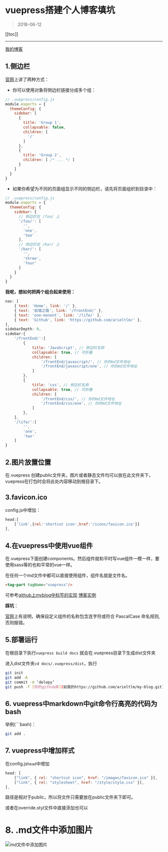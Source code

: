 # vuepress搭建个人博客填坑
> 2018-06-12
<tag-part tagName="vuepress"/>

[[toc]]

***
[我的博客](https://arieltlm.github.io/my-blog/)
## 1.侧边栏
[官网](http://caibaojian.com/vuepress/guide/)上讲了两种方式：
* 你可以使用对象将侧边栏链接分成多个组：
```javascript
// .vuepress/config.js
module.exports = {
  themeConfig: {
    sidebar: [
      {
        title: 'Group 1',
        collapsable: false,
        children: [
          '/'
        ]
      },
      {
        title: 'Group 2',
        children: [ /* ... */ ]
      }
    ]
  }
}
```
* 如果你希望为不同的页面组显示不同的侧边栏，请先将页面组织到目录中：
```javascript
// .vuepress/config.js
module.exports = {
  themeConfig: {
    sidebar: {
      // 侧边栏在 /foo/ 上
      '/foo/': [
        '',
        'one',
        'two'
      ],
      // 侧边栏在 /bar/ 上
      '/bar/': [
        '',
        'three',
        'four'
      ]
    }
  }
}
```

**我呢，想如何把两个组合起来使用：**
```javascript
nav: [
    { text: 'Home', link: '/' },
    { text: '前端之路', link: '/frontEnd/' },
    { text: 'one-monent', link: '/life/' },
    { text: 'Github', link: 'https://github.com/arieltlm/' },
],
sidebarDepth: 0,
sidebar:{
    '/frontEnd/':[
        {
            title: 'JavaScript', // 侧边栏名称
            collapsable: true, // 可折叠
            children: [
                '/frontEnd/javascript/', // 你的md文件地址
                '/frontEnd/javascript/one', // 你的md文件地址
            ]
        },
        {
            title: 'css', // 侧边栏名称
            collapsable: true, // 可折叠
            children: [
                '/frontEnd/css/', // 你的md文件地址
                '/frontEnd/css/one', // 你的md文件地址
            ]
        },
    ],
    '/life/':[
        '',
        'one',
        'two'
    ]
}
```
## 2.图片放置位置

在.vuepress 创建public文件夹，图片或者静态文件均可以放在此文件夹下，vuepress在打包时会将此处内容移动到根目录下。


## 3.favicon.ico

config.js中增加：
```javascript
head:[
    ['link',{rel:'shortcut icon',href:'/icons/favicon.ico'}]
],
```

## 4.在vuepress中使用vue组件

在.vuepress下面创建components。然后组件就和平时写vue组件一模一样，要使用sass等的也和平常的vue一样。

在任何一个md文件中都可以直接使用组件，组件名就是文件名。

```html
<tag-part tagName="vuepress"/>
```

可参考[github上myblog中标签的实现](https://github.com/arieltlm/my-blog)
[博客实例](https://arieltlm.github.io/my-blog/)

**踩坑**：

[官网](http://caibaojian.com/vuepress/guide/using-vue.html)上有说明，确保自定义组件的名称包含连字符或符合 PascalCase 命名规则,否则报错。

## 5.部署运行
在根目录下执行`vuepress build docs` 就会在.vuepress目录下生成dist文件夹

进入dist文件夹`cd docs/.vuepress/dist`，执行

```bash
git init
git add -A
git commit -m ‘delopy’
git push -f [你的github库](如我的https://github.com/arieltlm/my-blog.git) master:gh-pages
```

## 6. vuepress中markdown中git命令行高亮的代码为bash
举例(```bash)：

```bash
git add .
```

## 7. vuepress中增加样式

在config.js`head`中增加

```js
head: [
    ["link", { rel: "shortcut icon", href: "/images/favicon.ico" }],
    ["link", { rel: "stylesheet", href: "/style/style.css" }],
],
```

路径是相对于pubilc，所以将文件只需要放在public文件夹下即可。

或者在override.styl文件中直接添加也可以

# 8. .md文件中添加图片

![md文件中添加图片](../images/img.png)